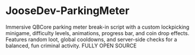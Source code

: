 # JooseDev-ParkingMeter
Immersive QBCore parking meter break-in script with a custom lockpicking minigame, difficulty levels, animations, progress bar, and coin drop effects. Features random loot, global cooldowns, and server-side checks for a balanced, fun criminal activity. FULLY OPEN SOURCE
